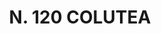---
title: "N. 120 COLUTEA"
plant-name: "N. 120"
plant-number: "120"
plant-xml: "/assets/xml/plant120.xml"
plant-img1: "/assets/img/plant120_verso.jpg"
plant-img2: "/assets/img/plant120.jpg"
plant-title: "N. 120 COLUTEA"
plant-taxon-link: "http://www.worldfloraonline.org/taxon/wfo-0000213683"
plant-taxon-content: "[Colutea arborescens L.]"
layout: single-xml
---